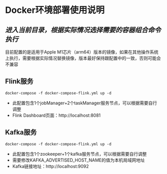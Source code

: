# Docker环境部署使用说明

## _进入当前目录，根据实际情况选择需要的容器组合命令执行_

目前配置的是适用于Apple M1芯片（arm64）版本的镜像，如果在其他操作系统上执行，需要根据实际情况替换镜像，版本最好保持跟配置中的一致，否则可能会不兼容

## Flink服务

```
docker-compose -f docker-compose-flink.yml up -d
```
- 此配置包含1个jobManager+2个taskManager服务节点，可以根据需要自行调整
- Flink Dashboard页面：http://localhost:8081

## Kafka服务

```
docker-compose -f docker-compose-flink.yml up -d
```
- 此配置包含1个zookeeper+1个kafka服务节点，可以根据需要自行调整
- 需要修改KAFKA_ADVERTISED_HOST_NAME的值为本机局域网地址
- Kafka链接地址：http://localhost:9092
